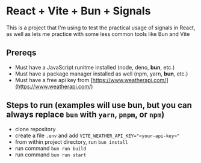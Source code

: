 # React + Vite + Bun + Signals

This is a project that I'm using to test the practical usage of signals in React, as well as lets me practice with some less common tools like Bun and Vite

## Prereqs

- Must have a JavaScript runitme installed (node, deno, **bun**, etc.)
- Must have a package manager installed as well (npm, yarn, **bun**, etc.)
- Must have a free api key from [https://www.weatherapi.com/](https://www.weatherapi.com/)

## Steps to run (examples will use **bun**, but you can always replace `bun` with `yarn`, `pnpm`, or `npm`)

- clone repository
- create a file `.env` and add `VITE_WEATHER_API_KEY="<your-api-key>"`
- from within project directory, run `bun install`
- run command `bun run build`
- run command `bun run start`
